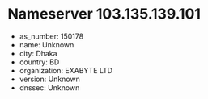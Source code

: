 # Nameserver 103.135.139.101

* as_number: 150178
* name: Unknown
* city: Dhaka
* country: BD
* organization: EXABYTE LTD
* version: Unknown
* dnssec: Unknown
